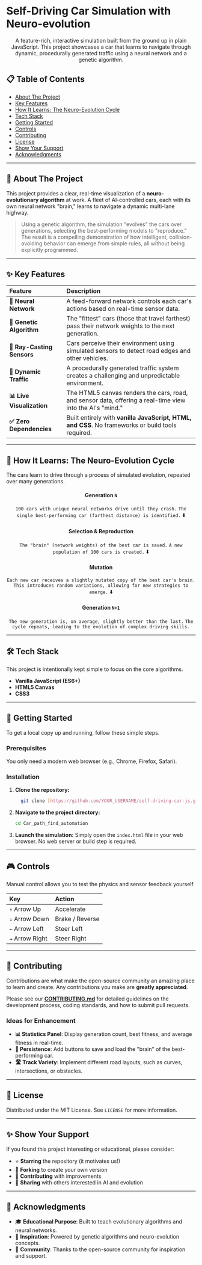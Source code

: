   # Self-Driving Car Simulation with Neuro-evolution

<div align="center">
 
A feature-rich, interactive simulation built from the ground up in plain JavaScript. This project showcases a car that learns to navigate through dynamic, procedurally generated traffic using a neural network and a genetic algorithm.

 
</div>

 

## 📋 Table of Contents

- [About The Project](#-about-the-project)
- [Key Features](#-key-features)
- [How It Learns: The Neuro-Evolution Cycle](#-how-it-learns-the-neuro-evolution-cycle)
- [Tech Stack](#️-tech-stack)
- [Getting Started](#-getting-started)
- [Controls](#-controls)
- [Contributing](#-contributing)
- [License](#-license)
- [Show Your Support](#-show-your-support)
- [Acknowledgments](#-acknowledgments)

---

## 📖 About The Project

This project provides a clear, real-time visualization of a **neuro-evolutionary algorithm** at work. A fleet of AI-controlled cars, each with its own neural network "brain," learns to navigate a dynamic multi-lane highway.

> Using a genetic algorithm, the simulation "evolves" the cars over generations, selecting the best-performing models to "reproduce." The result is a compelling demonstration of how intelligent, collision-avoiding behavior can emerge from simple rules, all without being explicitly programmed.

---

## ✨ Key Features

| Feature                 | Description                                                                                             |
| :---------------------- | :------------------------------------------------------------------------------------------------------ |
| **🧠 Neural Network** | A feed-forward network controls each car's actions based on real-time sensor data.                      |
| **🧬 Genetic Algorithm** | The "fittest" cars (those that travel farthest) pass their network weights to the next generation.      |
| **📡 Ray-Casting Sensors** | Cars perceive their environment using simulated sensors to detect road edges and other vehicles.         |
| **🚗 Dynamic Traffic** | A procedurally generated traffic system creates a challenging and unpredictable environment.            |
| **📊 Live Visualization** | The HTML5 canvas renders the cars, road, and sensor data, offering a real-time view into the AI's "mind." |
| **✅ Zero Dependencies** | Built entirely with **vanilla JavaScript, HTML, and CSS**. No frameworks or build tools required.       |

---

## 🤖 How It Learns: The Neuro-Evolution Cycle

The cars learn to drive through a process of simulated evolution, repeated over many generations.

<div align="center">

#### Generation `N`
`100 cars with unique neural networks drive until they crash.`
`The single best-performing car (farthest distance) is identified.`
⬇️
#### Selection & Reproduction
`The "brain" (network weights) of the best car is saved.`
`A new population of 100 cars is created.`
⬇️
#### Mutation
`Each new car receives a slightly mutated copy of the best car's brain.`
`This introduces random variations, allowing for new strategies to emerge.`
⬇️
#### Generation `N+1`
`The new generation is, on average, slightly better than the last.`
`The cycle repeats, leading to the evolution of complex driving skills.`

</div>

---

## 🛠️ Tech Stack

This project is intentionally kept simple to focus on the core algorithms.
* **Vanilla JavaScript (ES6+)**
* **HTML5 Canvas**
* **CSS3**

---

## 🚀 Getting Started

To get a local copy up and running, follow these simple steps.

### Prerequisites
You only need a modern web browser (e.g., Chrome, Firefox, Safari).

### Installation
1.  **Clone the repository:**
    ```sh
      git clone [https://github.com/YOUR_USERNAME/self-driving-car-js.git](https://github.com/YOUR_USERNAME/self-driving-car-js.git) 
    ```
2.  **Navigate to the project directory:**
    ```sh
    cd Car_path_find_automation
    ```
3.  **Launch the simulation:**
    Simply open the `index.html` file in your web browser. No web server or build step is required.

---

## 🎮 Controls

Manual control allows you to test the physics and sensor feedback yourself.

| Key            | Action          |
| :------------- | :-------------- |
| `↑` Arrow Up   | Accelerate      |
| `↓` Arrow Down | Brake / Reverse |
| `←` Arrow Left | Steer Left      |
| `→` Arrow Right| Steer Right     |

---

## 🤝 Contributing

Contributions are what make the open-source community an amazing place to learn and create. Any contributions you make are **greatly appreciated**.

Please see our **[CONTRIBUTING.md](CONTRIBUTING.md)** for detailed guidelines on the development process, coding standards, and how to submit pull requests.

### Ideas for Enhancement
* **📊 Statistics Panel**: Display generation count, best fitness, and average fitness in real-time.
* **💾 Persistence**: Add buttons to save and load the "brain" of the best-performing car.
* **🛣️ Track Variety**: Implement different road layouts, such as curves, intersections, or obstacles.

---

## 📝 License

Distributed under the MIT License. See `LICENSE` for more information.

---

## ✨ Show Your Support

If you found this project interesting or educational, please consider:
* ⭐ **Starring** the repository (it motivates us!)
* 🍴 **Forking** to create your own version
* 🤝 **Contributing** with improvements
* 📢 **Sharing** with others interested in AI and evolution

---

## 🙏 Acknowledgments

* 🎓 **Educational Purpose**: Built to teach evolutionary algorithms and neural networks.
* 🧬 **Inspiration**: Powered by genetic algorithms and neuro-evolution concepts.
* 👥 **Community**: Thanks to the open-source community for inspiration and support.